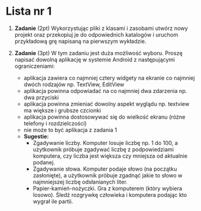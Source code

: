 # Lista nr 1
1. **Zadanie** (2pt) Wykorzystując pliki z klasami i zasobami utwórz nowy projekt oraz przekopiuj je do odpowiednich katalogów i uruchom przykładową grę napisaną na pierwszym wykładzie.
2. **Zadanie** (3pt) W tym zadaniu jest duża możliwość wyboru. Proszę napisać dowolną aplikację w systemie Android z następującymi ograniczeniami:

    + aplikacja zawiera co najmniej cztery widgety na ekranie co najmniej dwóch rodzajów np. TextView, EditView 
    + aplikacja powinna odpowiadać na co najmniej dwa zdarzenia np. dwa przyciski
    + aplikacja powinna zmieniać dowolny aspekt wyglądu np. textview ma większe i grubsze czcionki
    + aplikacja powinna dostosowywać się do wielkość ekranu (różne telefony i rozdzielczości)
    + nie może to być aplikacja z zadania 1
    + **Sugestie:**
        + Zgadywanie liczby. Komputer losuje liczbę np. 1 do 100, a użytkownik próbuje zgadywać liczbę z podpowiedziami komputera, czy liczba jest większa czy mniejsza od aktualnie podanej.
        + Zgadywanie słowa. Komputer podaje słowo (na początku zasłonięte), a użytkownik próbuje zgadnąć jakie to słowo w najmniejszej liczbę odsłanianych liter.
        + Papier-kamień-nożyczki. Gra z komputerem (który wybiera losowo). Śledź rozgrywkę człowieka i komputera podając kto wygrał ile partii.